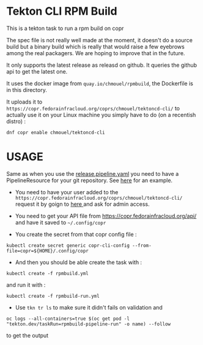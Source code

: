 Tekton CLI RPM Build
====================

This is a tekton task to run a rpm build on copr

The spec file is not really well made at the moment, it doesn't do a source
build but a binary build which is really that would raise a few eyebrows among the real packagers.
We are hoping to improve that in the future.

It only supports the latest release as releasd on github. It queries the github
api to get the latest one.

It uses the docker image from `quay.io/chmouel/rpmbuild`, the Dockerfile is in
this directory.

It uploads it to `https://copr.fedorainfracloud.org/coprs/chmouel/tektoncd-cli/`
to actually use it on your Linux machine you simply have to do (on a recentish distro) :

```
dnf copr enable chmouel/tektoncd-cli
```

USAGE
=====

Same as when you use the [release.pipeline.yaml](../release-pipeline.yml) you
need to have a PipelineResource for your git repository. See
[here](../release-pipeline-run.yml) for an example.

* You need to have your user added to the `https://copr.fedorainfracloud.org/coprs/chmouel/tektoncd-cli/` request it by goign to [here ](https://copr.fedorainfracloud.org/coprs/chmouel/tektoncd-cli/permissions/) and ask for admin access.

* You  need to get your API file from https://copr.fedorainfracloud.org/api/ and have it saved to `~/.config/copr`

* You create the secret from that copr config file :

```
kubectl create secret generic copr-cli-config --from-file=copr=${HOME}/.config/copr
```

* And then you should be able create the task with :

```
kubectl create -f rpmbuild.yml
```

and  run it with :

```
kubectl create -f rpmbuild-run.yml
```

* Use `tkn tr ls` to make sure it didn't fails on validation and

```
oc logs --all-containers=true $(oc get pod -l "tekton.dev/taskRun=rpmbuild-pipeline-run" -o name) --follow
```

to get the output
